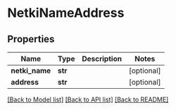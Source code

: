 # NetkiNameAddress

## Properties
Name | Type | Description | Notes
------------ | ------------- | ------------- | -------------
**netki_name** | **str** |  | [optional] 
**address** | **str** |  | [optional] 

[[Back to Model list]](../README.md#documentation-for-models) [[Back to API list]](../README.md#documentation-for-api-endpoints) [[Back to README]](../README.md)


